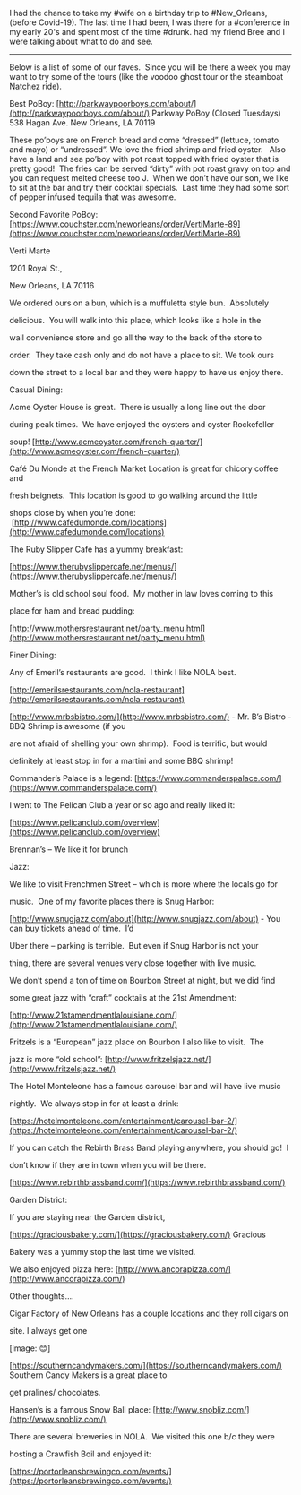 I had the chance to take my #wife on a birthday trip to #New_Orleans, (before Covid-19). The last time I had been, I was there for a #conference in my early 20's and spent most of the time #drunk. had  my friend Bree and I were talking about what to do and see. 

---
Below is a list of some of our faves.  Since you will be there a week you may want to try some of the tours (like the voodoo ghost tour or the steamboat Natchez ride).

Best PoBoy:
[http://parkwaypoorboys.com/about/](http://parkwaypoorboys.com/about/)
Parkway PoBoy (Closed Tuesdays)
538 Hagan Ave.
New Orleans, LA 70119

These po’boys are on French bread and come “dressed” (lettuce, tomato and mayo) or “undressed”. We love the fried shrimp and fried oyster.   Also have a land and sea po’boy with pot roast topped with fried oyster that is pretty good!  The fries can be served “dirty” with pot roast gravy on top and you can request melted cheese too J.  When we don’t have our son, we like to sit at the bar and try their cocktail specials.  Last time they had some sort of pepper infused tequila that was awesome.

Second Favorite PoBoy:
[https://www.couchster.com/neworleans/order/VertiMarte-89](https://www.couchster.com/neworleans/order/VertiMarte-89)

  

Verti Marte

  

1201 Royal St.,

  

New Orleans, LA 70116

  

We ordered ours on a bun, which is a muffuletta style bun.  Absolutely

delicious.  You will walk into this place, which looks like a hole in the

wall convenience store and go all the way to the back of the store to

order.  They take cash only and do not have a place to sit. We took ours

down the street to a local bar and they were happy to have us enjoy there.

  

  

  

Casual Dining:

  

Acme Oyster House is great.  There is usually a long line out the door

during peak times.  We have enjoyed the oysters and oyster Rockefeller

soup! [http://www.acmeoyster.com/french-quarter/](http://www.acmeoyster.com/french-quarter/)

  

Café Du Monde at the French Market Location is great for chicory coffee and

fresh beignets.  This location is good to go walking around the little

shops close by when you’re done:  [http://www.cafedumonde.com/locations](http://www.cafedumonde.com/locations)

  

The Ruby Slipper Cafe has a yummy breakfast:

[https://www.therubyslippercafe.net/menus/](https://www.therubyslippercafe.net/menus/)

  

Mother’s is old school soul food.  My mother in law loves coming to this

place for ham and bread pudding:

[http://www.mothersrestaurant.net/party_menu.html](http://www.mothersrestaurant.net/party_menu.html)

  

  

  

Finer Dining:

  

Any of Emeril’s restaurants are good.  I think I like NOLA best.

[http://emerilsrestaurants.com/nola-restaurant](http://emerilsrestaurants.com/nola-restaurant)

  

[http://www.mrbsbistro.com/](http://www.mrbsbistro.com/) - Mr. B’s Bistro - BBQ Shrimp is awesome (if you

are not afraid of shelling your own shrimp).  Food is terrific, but would

definitely at least stop in for a martini and some BBQ shrimp!

  

Commander’s Palace is a legend: [https://www.commanderspalace.com/](https://www.commanderspalace.com/)

  

I went to The Pelican Club a year or so ago and really liked it:

[https://www.pelicanclub.com/overview](https://www.pelicanclub.com/overview)

  

Brennan’s – We like it for brunch

  

  

  

Jazz:

  

We like to visit Frenchmen Street – which is more where the locals go for

music.  One of my favorite places there is Snug Harbor:

[http://www.snugjazz.com/about](http://www.snugjazz.com/about) - You can buy tickets ahead of time.  I’d

Uber there – parking is terrible.  But even if Snug Harbor is not your

thing, there are several venues very close together with live music.

  

We don’t spend a ton of time on Bourbon Street at night, but we did find

some great jazz with “craft” cocktails at the 21st Amendment:

[http://www.21stamendmentlalouisiane.com/](http://www.21stamendmentlalouisiane.com/)

  

Fritzels is a “European” jazz place on Bourbon I also like to visit.  The

jazz is more “old school”: [http://www.fritzelsjazz.net/](http://www.fritzelsjazz.net/)

  

  

  

The Hotel Monteleone has a famous carousel bar and will have live music

nightly.  We always stop in for at least a drink:

[https://hotelmonteleone.com/entertainment/carousel-bar-2/](https://hotelmonteleone.com/entertainment/carousel-bar-2/)

  

If you can catch the Rebirth Brass Band playing anywhere, you should go!  I

don’t know if they are in town when you will be there.

[https://www.rebirthbrassband.com/](https://www.rebirthbrassband.com/)

  

  

  

Garden District:

  

If you are staying near the Garden district,

[https://graciousbakery.com/](https://graciousbakery.com/) Gracious

Bakery was a yummy stop the last time we visited.

  

We also enjoyed pizza here: [http://www.ancorapizza.com/](http://www.ancorapizza.com/)

  

  

  

Other thoughts….

  

Cigar Factory of New Orleans has a couple locations and they roll cigars on

site. I always get one

  

[image: 😊]

  

[https://southerncandymakers.com/](https://southerncandymakers.com/) Southern Candy Makers is a great place to

get pralines/ chocolates.

  

Hansen’s is a famous Snow Ball place: [http://www.snobliz.com/](http://www.snobliz.com/)

  

There are several breweries in NOLA.  We visited this one b/c they were

hosting a Crawfish Boil and enjoyed it:

[https://portorleansbrewingco.com/events/](https://portorleansbrewingco.com/events/)